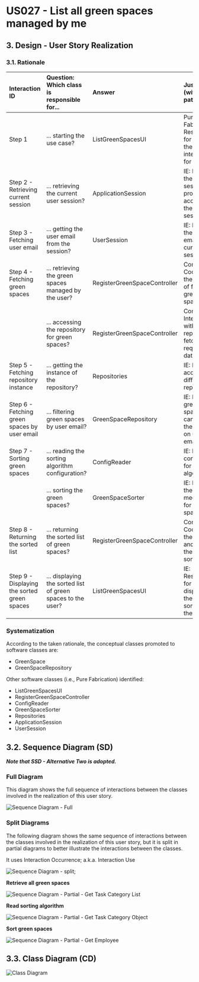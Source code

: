 # US027 - List all green spaces managed by me

## 3. Design - User Story Realization 

### 3.1. Rationale

| Interaction ID                                      | Question: Which class is responsible for...                        | Answer                       | Justification (with patterns)                                                                                      |
|:----------------------------------------------------|:------------------------------------------------------------------|:-----------------------------|:-------------------------------------------------------------------------------------------------------------------|
| Step 1                                              | ... starting the use case?                                         | ListGreenSpacesUI            | Pure Fabrication: Responsible for starting the UI interaction for the GSM.                                          |
| Step 2 - Retrieving current session                 | ... retrieving the current user session?                           | ApplicationSession           | IE: Manages the user session, providing access to the current session.                                              |
| Step 3 - Fetching user email                        | ... getting the user email from the session?                       | UserSession                  | IE: Provides the user email for the current session.                                                                |
| Step 4 - Fetching green spaces                      | ... retrieving the green spaces managed by the user?                | RegisterGreenSpaceController | Controller: Coordinates the process of fetching green spaces.                                                      |
|                                                     | ... accessing the repository for green spaces?                     | RegisterGreenSpaceController | Controller: Interacts with the repository to fetch the required data.                                               |
| Step 5 - Fetching repository instance               | ... getting the instance of the repository?                        | Repositories                 | IE: Manages access to different repositories.                                                                      |
| Step 6 - Fetching green spaces by user email        | ... filtering green spaces by user email?                          | GreenSpaceRepository         | IE: Knows all green spaces and can filter them based on user email.                                                 |
| Step 7 - Sorting green spaces                       | ... reading the sorting algorithm configuration?                   | ConfigReader                 | IE: Reads the configuration for sorting algorithm.                                                                 |
|                                                     | ... sorting the green spaces?                                      | GreenSpaceSorter             | IE: Defines the sorting mechanism for green spaces.                                                                |
| Step 8 - Returning the sorted list                  | ... returning the sorted list of green spaces?                     | RegisterGreenSpaceController | Controller: Coordinates the process and returns the final sorted list.                                              |
| Step 9 - Displaying the sorted green spaces         | ... displaying the sorted list of green spaces to the user?        | ListGreenSpacesUI                        | IE: Responsible for displaying the final sorted list to the user.                                                   |

### Systematization

According to the taken rationale, the conceptual classes promoted to software classes are:

* GreenSpace
* GreenSpaceRepository

Other software classes (i.e., Pure Fabrication) identified:

* ListGreenSpacesUI
* RegisterGreenSpaceController
* ConfigReader
* GreenSpaceSorter
* Repositories
* ApplicationSession
* UserSession


## 3.2. Sequence Diagram (SD)

_**Note that SSD - Alternative Two is adopted.**_

### Full Diagram

This diagram shows the full sequence of interactions between the classes involved in the realization of this user story.

![Sequence Diagram - Full](svg/us027-sequence-diagram-full.svg)



### Split Diagrams

The following diagram shows the same sequence of interactions between the classes involved in the realization of this user story, but it is split in partial diagrams to better illustrate the interactions between the classes.

It uses Interaction Occurrence; a.k.a. Interaction Use

![Sequence Diagram - split](svg/us027-sequence-diagram-split.svg);

**Retrieve all green spaces**

![Sequence Diagram - Partial - Get Task Category List](svg/us027-sequence-diagram-partial-retrieve-all-green-spaces.svg)

**Read sorting algorithm**

![Sequence Diagram - Partial - Get Task Category Object](svg/us027-sequence-diagram-partial-read-sorting-algorithm.svg)

**Sort green spaces**

![Sequence Diagram - Partial - Get Employee](svg/us027-sequence-diagram-partial-sort-list.svg)


## 3.3. Class Diagram (CD)

![Class Diagram](svg/us027-class-diagram.svg)